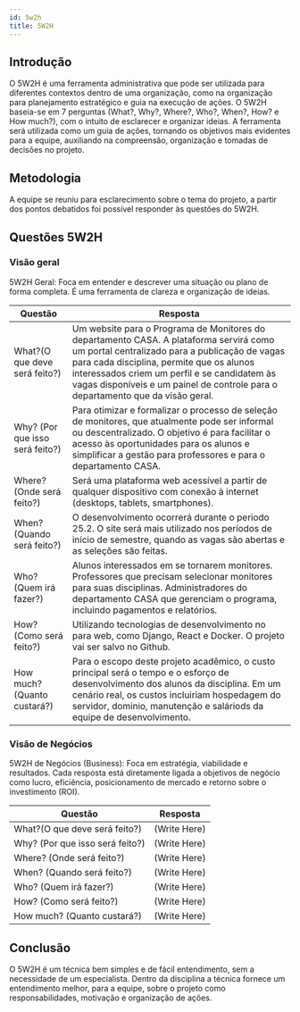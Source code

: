 ```yaml
---
id: 5w2h
title: 5W2H
---
```


## **Introdução**
   
O 5W2H é uma ferramenta administrativa  que pode ser utilizada para diferentes contextos dentro de uma organização, como na organização para planejamento estratégico e guia na execução de ações. O 5W2H baseia-se em 7 perguntas (What?, Why?, Where?, Who?, When?, How? e How much?), com o intuito de esclarecer e organizar ideias. A ferramenta será utilizada como um guia de ações, tornando os objetivos mais evidentes para a equipe, auxiliando na compreensão, organização e tomadas de decisões no projeto.

## Metodologia

A equipe se reuniu para esclarecimento sobre o tema do projeto, a partir dos pontos debatidos foi possível responder às questões do 5W2H.  

## Questões 5W2H

### Visão geral

5W2H Geral: Foca em entender e descrever uma situação ou plano de forma completa. É uma ferramenta de clareza e organização de ideias.

|Questão|Resposta|
|-------|--------|
|What?(O que deve será feito?)|Um website para o Programa de Monitores do departamento CASA. A plataforma servirá como um portal centralizado para a publicação de vagas para cada disciplina, permite que os alunos interessados criem um perfil e se candidatem às vagas disponíveis e um painel de controle para o departamento que da visão geral.|
|Why? (Por que isso será feito?)|Para otimizar e formalizar o processo de seleção de monitores, que atualmente pode ser informal ou descentralizado. O objetivo é para facilitar o acesso às oportunidades para os alunos e simplificar a gestão para professores e para o departamento CASA.|
|Where? (Onde será feito?)| Será uma plataforma web acessível a partir de qualquer dispositivo com conexão à internet (desktops, tablets, smartphones).|
|When? (Quando será feito?)|O desenvolvimento ocorrerá durante o periodo 25.2. O site será mais utilizado nos períodos de início de semestre, quando as vagas são abertas e as seleções são feitas.|
|Who? (Quem irá fazer?)|Alunos interessados em se tornarem monitores. Professores que precisam selecionar monitores para suas disciplinas. Administradores do departamento CASA que gerenciam o programa, incluindo pagamentos e relatórios.|
|How? (Como será feito?)|Utilizando tecnologias de desenvolvimento no para web, como Django, React e Docker. O projeto vai ser salvo no Github.|
|How much? (Quanto custará?)|Para o escopo deste projeto acadêmico, o custo principal será o tempo e o esforço de desenvolvimento dos alunos da disciplina. Em um cenário real, os custos incluiriam hospedagem do servidor, dominio, manutenção e saláriods da equipe de desenvolvimento.|


### Visão de Negócios

5W2H de Negócios (Business): Foca em estratégia, viabilidade e resultados. Cada resposta está diretamente ligada a objetivos de negócio como lucro, eficiência, posicionamento de mercado e retorno sobre o investimento (ROI).

|Questão|Resposta|
|-------|--------|
|What?(O que deve será feito?)| (Write Here)|
|Why? (Por que isso será feito?)| (Write Here)|
|Where? (Onde será feito?)| (Write Here)|
|When? (Quando será feito?)| (Write Here)|
|Who? (Quem irá fazer?)| (Write Here)|
|How? (Como será feito?)| (Write Here)|
|How much? (Quanto custará?)| (Write Here)|

## Conclusão

O 5W2H é um técnica bem simples e de fácil entendimento, sem a necessidade de um especialista. Dentro da disciplina a técnica fornece um entendimento melhor, para a equipe, sobre o projeto como responsabilidades, motivação e organização de ações.   

